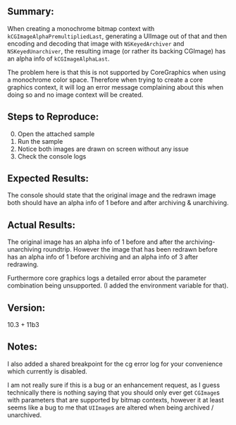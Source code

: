 ## Summary:

When creating a monochrome bitmap context with `kCGImageAlphaPremultipliedLast`, generating a UIImage out of that and then encoding and decoding that image with `NSKeyedArchiver` and `NSKeyedUnarchiver`, the resulting image (or rather its backing CGImage) has an alpha info of `kCGImageAlphaLast`.

The problem here is that this is not supported by CoreGraphics when using a monochrome color space. Therefore when trying to create a core graphics context, it will log an error message complaining about this when doing so and no image context will be created.

## Steps to Reproduce:

0. Open the attached sample
1. Run the sample
2. Notice both images are drawn on screen without any issue
3. Check the console logs

## Expected Results:

The console should state that the original image and the redrawn image both should have an alpha info of 1 before and after archiving & unarchiving.

## Actual Results:

The original image has an alpha info of 1 before and after the archiving-unarchiving roundtrip. However the image that has been redrawn before has an alpha info of 1 before archiving and an alpha info of 3 after redrawing.

Furthermore core graphics logs a detailed error about the parameter combination being unsupported. (I added the environment variable for that).

## Version:

10.3 + 11b3

## Notes:

I also added a shared breakpoint for the cg error log for your convenience which currently is disabled.

I am not really sure if this is a bug or an enhancement request, as I guess technically there is nothing saying that you should only ever get `CGImage`s with parameters that are supported by bitmap contexts, however it at least seems like a bug to me that `UIImage`s are altered when being archived / unarchived.